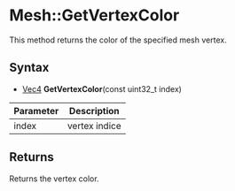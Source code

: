 # Mesh::GetVertexColor

This method returns the color of the specified mesh vertex.

## Syntax

- [Vec4](Vec4.md) **GetVertexColor**(const uint32_t index)

| Parameter | Description |
|---|---|
| index | vertex indice |

## Returns

Returns the vertex color.
